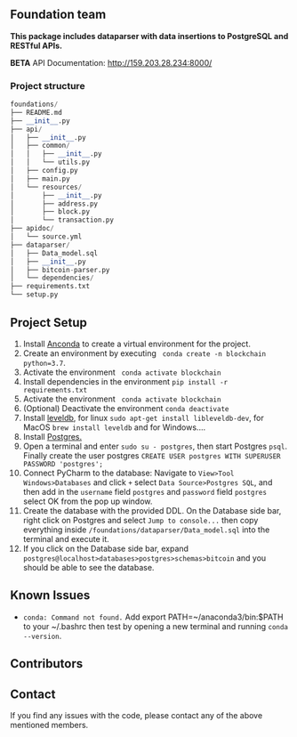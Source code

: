 ## Foundation team

**This package includes dataparser with data insertions to PostgreSQL and RESTful APIs.**

**BETA** API Documentation: http://159.203.28.234:8000/
### Project structure
```python
foundations/
├── README.md
├── __init__.py
├── api/
│   ├── __init__.py
│   ├── common/
│   │   ├── __init__.py
│   │   └── utils.py
│   ├── config.py
│   ├── main.py
│   └── resources/
│       ├── __init__.py
│       ├── address.py
│       ├── block.py
│       └── transaction.py
├── apidoc/
│   └── source.yml
├── dataparser/
│   ├── Data_model.sql
│   ├── __init__.py
│   ├── bitcoin-parser.py
│   └── dependencies/
├── requirements.txt
└── setup.py
```

## Project Setup

1. Install [Anconda](https://www.anaconda.com/distribution/) to create a virtual environment for the project.
2. Create an environment by executing ` conda create -n blockchain python=3.7`.
3. Activate the environment ` conda activate blockchain`
4. Install dependencies in the environment `pip install -r requirements.txt`
5. Activate the environment ` conda activate blockchain`
6. (Optional) Deactivate the environment `conda deactivate`
7. Install [leveldb](https://github.com/google/leveldb), for linux `sudo apt-get install libleveldb-dev`, for MacOS `brew install leveldb` and for Windows....
8. Install [Postgres.](https://tecadmin.net/install-postgresql-server-on-ubuntu/)
9. Open a terminal and enter ``sudo su - postgres``, then start Postgres ``psql``. Finally create the user postgres ``CREATE USER postgres WITH SUPERUSER PASSWORD 'postgres';``
9. Connect PyCharm to the database: Navigate to  `View>Tool Windows>Databases` and click `+` select
 `Data Source>Postgres SQL`, and then add in the ``username`` field `postgres` and ``password`` field ``postgres`` select OK from the pop up window.
10. Create the database with the provided DDL. On the Database side bar, right click on Postgres and select ``Jump to console...``
then copy everything inside `/foundations/dataparser/Data_model.sql` into the terminal and execute it. 
11. If you click on the Database side bar, expand ``postgres@localhost>databases>postgres>schemas>bitcoin`` and you should be able to see the database.

## Known Issues

* `conda: Command not found.` Add export PATH=~/anaconda3/bin:$PATH to your ~/.bashrc then test by opening a new terminal
and running `conda --version`.


## Contributors

## Contact
If you find any issues with the code, please contact any of the above mentioned members.
